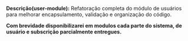 **Descrição(user-module):**
Refatoração completa do módulo de usuários para melhorar encapsulamento, validação e organização do código.

**Com brevidade disponibilizarei em modulos cada parte do sistema, de usuário e subscrição parcialmente entregues.**
